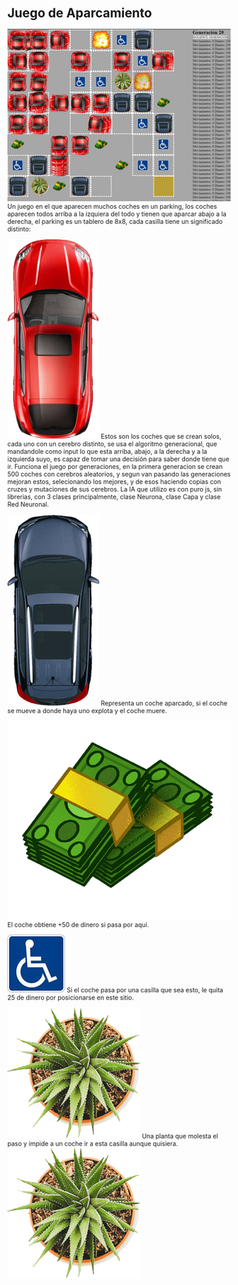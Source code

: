 <!-- TODO TU CODIGO -->

# Juego de Aparcamiento


![Demo](demo.png)
Un juego en el que aparecen muchos coches en un parking, los coches aparecen todos arriba a la izquiera del todo y tienen que aparcar abajo a la derecha, el parking es un tablero de 8x8, cada casilla tiene un significado distinto:

![coche principal](/imagenes/coche1.png) Estos son los coches que se crean solos, cada uno con un cerebro distinto, se usa el algoritmo generacional, que mandandole como input lo que esta arriba, abajo, a la derecha y a la izquierda suyo, es capaz de tomar una decisión para saber donde tiene que ir. Funciona el juego por generaciones, en la primera generacion se crean 500 coches con cerebros aleatorios, y segun van pasando las generaciones mejoran estos, selecionando los mejores, y de esos haciendo copias con cruzes y mutaciones de sus cerebros. La IA que utilizo es con puro js, sin librerias, con 3 clases principalmente, clase Neurona, clase Capa y clase Red Neuronal.

![coche aparcado](/imagenes/coche2.png) Representa un coche aparcado, si el coche se mueve a donde haya uno explota y el coche muere.

![dinero](/imagenes/dinero.png) El coche obtiene +50 de dinero si pasa por aquí.

![plaza de minusvalido](/imagenes/minusvalido.jpg) Si el coche pasa por una casilla que sea esto, le quita 25 de dinero por posicionarse en este sitio.

![planta](/imagenes/planta.png) Una planta que molesta el paso y impide a un coche ir a esta casilla aunque quisiera.
<img src="/imagenes/planta.png" with="200px">

